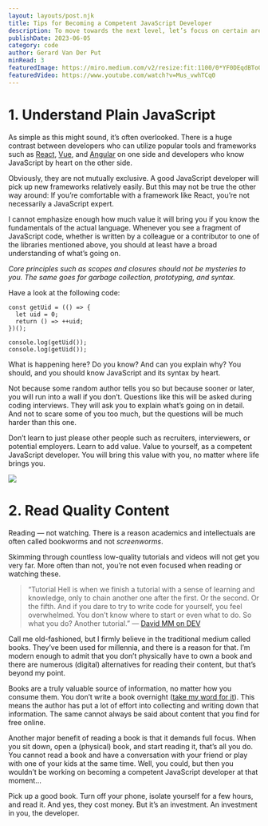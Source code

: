 ```yaml
---
layout: layouts/post.njk
title: Tips for Becoming a Competent JavaScript Developer
description: To move towards the next level, let’s focus on certain areas
publishDate: 2023-06-05
category: code
author: Gerard Van Der Put
minRead: 3
featuredImage: https://miro.medium.com/v2/resize:fit:1100/0*YF0DEqdBTo0Xj7py
featuredVideo: https://www.youtube.com/watch?v=Mus_vwhTCq0
---
```

# 1. Understand Plain JavaScript

As simple as this might sound, it’s often overlooked. There is a huge contrast between developers who can utilize popular tools and frameworks such as [React](https://reactjs.org/), [Vue](https://vuejs.org/), and [Angular](https://angularjs.org/) on one side and developers who know JavaScript by heart on the other side.

Obviously, they are not mutually exclusive. A good JavaScript developer will pick up new frameworks relatively easily. But this may not be true the other way around: If you’re comfortable with a framework like React, you’re not necessarily a JavaScript expert.

I cannot emphasize enough how much value it will bring you if you know the fundamentals of the actual language. Whenever you see a fragment of JavaScript code, whether is written by a colleague or a contributor to one of the libraries mentioned above, you should at least have a broad understanding of what’s going on.

*Core principles such as scopes and closures should not be mysteries to you. The same goes for garbage collection, prototyping, and syntax.*

Have a look at the following code:

```
const getUid = (() => {
  let uid = 0;
  return () => ++uid;
})();

console.log(getUid());
console.log(getUid());
```

What is happening here? Do you know? And can you explain why? You should, and you should know JavaScript and its syntax by heart.

Not because some random author tells you so but because sooner or later, you will run into a wall if you don’t. Questions like this will be asked during coding interviews. They will ask you to explain what’s going on in detail. And not to scare some of you too much, but the questions will be much harder than this one.

Don’t learn to just please other people such as recruiters, interviewers, or potential employers. Learn to add value. Value to yourself, as a competent JavaScript developer. You will bring this value with you, no matter where life brings you.

![](https://miro.medium.com/v2/resize:fit:1100/0*eLtu4JGQK_dRMRZf)



# 2. Read Quality Content

Reading — not watching. There is a reason academics and intellectuals are often called bookworms and not *screenworms*.

Skimming through countless low-quality tutorials and videos will not get you very far. More often than not, you’re not even focused when reading or watching these.

> “Tutorial Hell is when we finish a tutorial with a sense of learning and knowledge, only to chain another one after the first. Or the second. Or the fifth. And if you dare to try to write code for yourself, you feel overwhelmed. You don’t know where to start or even what to do. So what you do? Another tutorial.” — [David MM on DEV](https://dev.to/davidmm1707/how-to-escape-from-tutorial-hell-and-never-come-back-bb6)

Call me old-fashioned, but I firmly believe in the traditional medium called books. They’ve been used for millennia, and there is a reason for that. I’m modern enough to admit that you don’t physically have to own a book and there are numerous (digital) alternatives for reading their content, but that’s beyond my point.

Books are a truly valuable source of information, no matter how you consume them. You don’t write a book overnight ([take my word for it](https://gerardvanderput.com/book)). This means the author has put a lot of effort into collecting and writing down that information. The same cannot always be said about content that you find for free online.

Another major benefit of reading a book is that it demands full focus. When you sit down, open a (physical) book, and start reading it, that’s all you do. You cannot read a book and have a conversation with your friend or play with one of your kids at the same time. Well, you could, but then you wouldn’t be working on becoming a competent JavaScript developer at that moment…

Pick up a good book. Turn off your phone, isolate yourself for a few hours, and read it. And yes, they cost money. But it’s an investment. An investment in you, the developer.